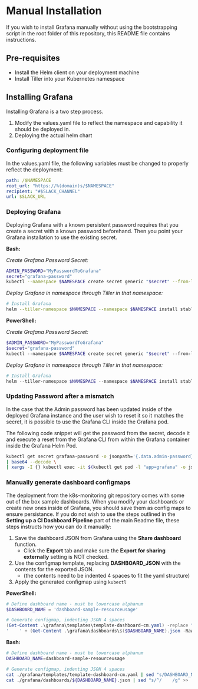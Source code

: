 # Manual Installation

If you wish to install Grafana manually without using the bootstrapping script in the root folder of this repository, this README file contains instructions.

## Pre-requisites

- Install the Helm client on your deployment machine
- Install Tiller into your Kubernetes namespace

## Installing Grafana

Installing Grafana is a two step process.

1. Modify the values.yaml file to reflect the namespace and capability it should be deployed in.
2. Deploying the actual helm chart

### Configuring deployment file

In the values.yaml file, the following variables must be changed to properly reflect the deployment:

```yaml
path: /$NAMESPACE
root_url: "https://%(domain)s/$NAMESPACE"
recipient: "#$SLACK_CHANNEL"
url: $SLACK_URL
```

### Deploying Grafana

Deploying Grafana with a known persistent password requires that you create a secret with a known password beforehand.
Then you point your Grafana installation to use the existing secret.

**Bash:**

*Create Grafana Password Secret:*

```bash
ADMIN_PASSWORD="MyPasswordToGrafana"
secret="grafana-password"
kubectl --namespace $NAMESPACE create secret generic "$secret" --from-literal=admin-user=admin --from-literal=admin-password="$ADMIN_PASSWORD"
```

*Deploy Grafana in namespace through Tiller in that namespace:*

```bash
# Install Grafana
helm --tiller-namespace $NAMESPACE --namespace $NAMESPACE install stable/grafana --name grafana -f values.yaml --set admin.existingSecret="$secret"
```

**PowerShell:**

*Create Grafana Password Secret:*

```PowerShell
$ADMIN_PASSWORD="MyPasswordToGrafana"
$secret="grafana-password"
kubectl --namespace $NAMESPACE create secret generic "$secret" --from-literal=admin-user=admin --from-literal=admin-password="$ADMIN_PASSWORD"
```

*Deploy Grafana in namespace through Tiller in that namespace:*

```PowerShell
# Install Grafana
helm --tiller-namespace $NAMESPACE --namespace $NAMESPACE install stable/grafana --name grafana -f values.yaml --set admin.existingSecret="$secret"
```

### Updating Password after a mismatch

In the case that the Admin password has been updated inside of the deployed Grafana instance and the user wish to reset it so it matches the secret, it is possible to use the Grafana CLI inside the Grafana pod.

The following code snippet will get the password from the secret, decode it and execute a reset from the Grafana CLI from within the Grafana container inside the Grafana Helm Pod.

```bash
kubectl get secret grafana-password -o jsonpath='{.data.admin-password}' \
| base64 --decode \
| xargs -I {} kubectl exec -it $(kubectl get pod -l "app=grafana" -o jsonpath='{.items[0].metadata.name}') --container grafana -- grafana-cli admin reset-admin-password --homepath /usr/share/grafana {}
```

### Manually generate dashboard configmaps

The deployment from the k8s-monitoring git repository comes with some out of the box sample dashboards.
When you modify your dashboards or create new ones inside of Grafana, you should save them as config maps to ensure persistance.
If you do not wish to use the steps outlined in the **Setting up a CI Dashboard Pipeline** part of the main Readme file, these steps instructs how you can do it manually:

1. Save the dashboard JSON from Grafana using the **Share dashboard** function.
   - Click the **Export** tab and make sure the **Export for sharing externally** setting is NOT checked.
2. Use the configmap template, replacing **DASHBOARD_JSON** with the contents for the exported JSON.
   - (the contents need to be indented 4 spaces to fit the yaml structure)
3. Apply the generated configmap using `kubectl`

**PowerShell:**

```powershell
# Define dashboard name - must be lowercase alphanum
$DASHBOARD_NAME = 'dashboard-sample-resourceusage'

# Generate configmap, indenting JSON 4 spaces
(Get-Content .\grafana\templates\template-dashboard-cm.yaml) -replace "DASHBOARD_NAME",$DASHBOARD_NAME | Out-File .\grafana\configmaps\$($DASHBOARD_NAME)-cm.yaml
'    ' + (Get-Content .\grafana\dashboards\$($DASHBOARD_NAME).json -Raw) -replace "`n","`n    " | Out-File .\grafana\configmaps\$($DASHBOARD_NAME)-cm.yaml -Append
```

**Bash:**

```bash
# Define dashboard name - must be lowercase alphanum
DASHBOARD_NAME=dashboard-sample-resourceusage

# Generate configmap, indenting JSON 4 spaces
cat ./grafana/templates/template-dashboard-cm.yaml | sed "s/DASHBOARD_NAME/${DASHBOARD_NAME}/g" > ./grafana/configmaps/${DASHBOARD_NAME}.yaml
cat ./grafana/dashboards/${DASHBOARD_NAME}.json | sed "s/^/    /g" >> ./grafana/configmaps/${DASHBOARD_NAME}.yaml
```
